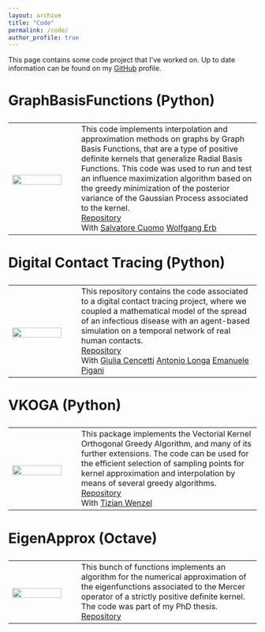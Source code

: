 ```yaml
---
layout: archive
title: "Code"
permalink: /code/
author_profile: true
---
```


This page contains some code project that I've worked on. Up to date information can be found on my <a href='https://scholar.google.it/citations?user=WG9oe0wAAAAJ&hl=en'> <i class="ai ai-github"></i>GitHub</a> profile.





<font size="5">
<table style="border:none;">

### GraphBasisFunctions (Python)

<tr style="border:none;">

<td width="25%" style="border:none;">

<img src="https://GabrieleSantin.github.io/images/gbf.png" style="padding-top: 7px;display: block;margin-right:35px;" width="90%">

</td>

<td width="65%" style="border:none;">
This code implements interpolation and approximation methods on graphs by Graph Basis Functions, that are a type of positive definite kernels that generalize Radial Basis Functions. This code was used to run and test an influence maximization algorithm based on the greedy minimization of the posterior variance of the Gaussian Process associated to the kernel.
<br> 
<a href='https://github.com/GabrieleSantin/GraphBasisFunctions'> <i class='fa fa-github'></i> Repository</a>
<br>With <a href='http://wpage.unina.it/salcuomo/'> <i class='fa fa-user'></i> Salvatore Cuomo</a> <a href='https://www.math.unipd.it/~erb/'> <i class='fa fa-user'></i>  Wolfgang Erb</a> 


</td>

</tr>


</table>
</font>

<font size="5">
<table style="border:none;">

### Digital Contact Tracing (Python)

<tr style="border:none;">

<td width="25%" style="border:none;">

<img src="https://GabrieleSantin.github.io/images/dct.png" style="padding-top: 7px;display: block;margin-right:35px;" width="90%">

</td>

<td width="65%" style="border:none;">
This repository contains the code associated to a digital contact tracing project, where we coupled a mathematical model of the spread of an infectious disease with an agent-based simulation on a temporal network of real human contacts.
<br> 
<a href='https://github.com/DigitalContactTracing/covid_code'> <i class='fa fa-github'></i> Repository</a>
<br>With <a href='https://twitter.com/_giuliacencetti?lang=en'> <i class='fa fa-user'></i> Giulia Cencetti</a> <a href='https://antoniolonga.github.io/'> <i class='fa fa-user'></i>  Antonio Longa</a> <a href='https://epigani.github.io/'> <i class='fa fa-user'></i>  Emanuele Pigani</a> 


</td>

</tr>


</table>
</font>

<font size="5">
<table style="border:none;">

### VKOGA (Python)

<tr style="border:none;">

<td width="25%" style="border:none;">

<img src="https://GabrieleSantin.github.io/images/vkoga.png" style="padding-top: 7px;display: block;margin-right:35px;" width="90%">

</td>

<td width="65%" style="border:none;">
This package implements the Vectorial Kernel Orthogonal Greedy Algorithm, and many of its further extensions. The code can be used for the efficient selection of sampling points for kernel approximation and interpolation by means of several greedy algorithms. 
<br> 
<a href='https://github.com/GabrieleSantin/VKOGA'> <i class='fa fa-github'></i> Repository</a>
<br>With <a href='https://www.ians.uni-stuttgart.de/institute/team/Wenzel-00002/'> <i class='fa fa-user'></i> Tizian Wenzel</a> 


</td>

</tr>


</table>
</font>

<font size="5">
<table style="border:none;">

### EigenApprox (Octave)

<tr style="border:none;">

<td width="25%" style="border:none;">

<img src="https://GabrieleSantin.github.io/images/eigen_approx.png" style="padding-top: 7px;display: block;margin-right:35px;" width="90%">

</td>

<td width="65%" style="border:none;">
This bunch of functions implements an algorithm for the numerical approximation of the eigenfunctions associated to the Mercer operator of a strictly positive definite kernel. The code was part of my PhD thesis.
<br> 
<a href='https://github.com/GabrieleSantin/VKOGA'> <i class='fa fa-github'></i> Repository</a>



</td>

</tr>


</table>
</font>
